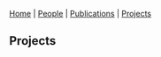 [Home](index.md) | [People](people.md) | [Publications](publications.md) | [Projects](projects.md)

## Projects